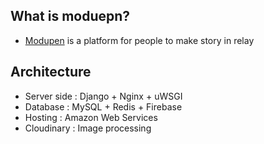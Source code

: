 ## What is moduepn?

- <a href="https://modupen.com" target="_blank">Modupen</a> is a platform for people to make story in relay


## Architecture

- Server side : Django + Nginx + uWSGI
- Database : MySQL + Redis + Firebase
- Hosting : Amazon Web Services
- Cloudinary : Image processing
